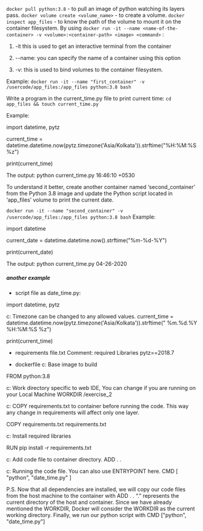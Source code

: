 `docker pull python:3.8` - to pull an image of python watching its layers pass.
`docker volume create <volume_name>` - to create a volume.
`docker inspect app_files` - to know the path of the volume to mount it on the container filesystem.
By using `docker run -it --name <name-of-the-container> -v <volume>:<container-path> <image> <command>` :

1. -it this is used to get an interactive terminal from the container

2. --name: you can specify the name of a container using this option

3. -v: this is used to bind volumes to the container filesystem.

Example: `docker run -it --name "first_container" -v /usercode/app_files:/app_files python:3.8 bash`

Write a program in the current_time.py file to print current time: `cd app_files && touch current_time.py`

Example:

import datetime, pytz

current_time = datetime.datetime.now(pytz.timezone('Asia/Kolkata')).strftime("%H:%M:%S %z")

print(current_time)

The output:
python current_time.py 
16:46:10 +0530

To understand it better, create another container named ‘second_container’ from the Python 3.8 image and update the Python script located in ‘app_files’ volume to print the current date.

`docker run -it --name "second_container" -v /usercode/app_files:/app_files python:3.8 bash`
Example:

import datetime

current_date = datetime.datetime.now().strftime("%m-%d-%Y")

print(current_date)

The output:
python current_time.py 
04-26-2020


##### another example

- script file as date_time.py:

import datetime, pytz

c: Timezone can be changed to any allowed values.
current_time = datetime.datetime.now(pytz.timezone('Asia/Kolkata')).strftime(" %m.%d.%Y %H:%M:%S %z")

print(current_time)

- requirements file.txt
Comment: required Libraries
pytz==2018.7

- dockerfile
c: Base image to build

FROM python:3.8

c: Work directory specific to web IDE, You can change if you are running on your Local Machine
WORKDIR /exercise_2

c: COPY requirements.txt to container before running the code. This way any change in requirements will affect only one layer.

COPY requirements.txt requirements.txt

c: Install required libraries

RUN pip install -r requirements.txt

c: Add code file to container directory.
ADD . .

c: Running the code file. You can also use ENTRYPOINT here.
CMD [ "python", "date_time.py" ]


 P.S. Now that all dependencies are installed, we will copy our code files from the host machine to the container with ADD . . “.” represents the current directory of the host and container. Since we have already mentioned the WORKDIR, Docker will consider the WORKDIR as the current working directory.
Finally, we run our python script with CMD ["python", "date_time.py"]
